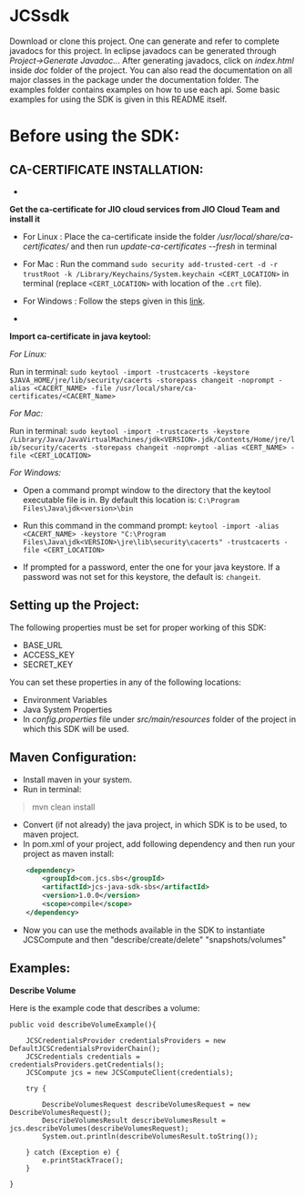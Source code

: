 **JCSsdk**
=====================

Download or clone this project. One can generate and refer to complete javadocs for this project.
In eclipse javadocs can be generated through *Project->Generate Javadoc..*. After generating javadocs,
click on *index.html* inside *doc* folder of the project.
You can also read the documentation on all major classes in the package under the documentation folder.
The examples folder contains examples on how to use each api.
Some basic examples for using the SDK is given in this README itself.


Before using the SDK:
=====================

CA-CERTIFICATE INSTALLATION:
----------------------------

- 
**Get the ca-certificate for JIO cloud services from JIO Cloud Team and install it**

- For Linux : Place the ca-certificate inside the folder 
*/usr/local/share/ca-certificates/* and then run *update-ca-certificates --fresh* in terminal

- For Mac : Run the command 
`sudo security add-trusted-cert -d -r trustRoot -k /Library/Keychains/System.keychain <CERT_LOCATION>` in terminal 
(replace `<CERT_LOCATION>` with location of the `.crt` file).

- For Windows :
Follow the steps given in this [link](http://www.sqlservermart.com/HowTo/Windows_Import_Certificate.aspx).


- 
**Import ca-certificate in java keytool:**

*For Linux:*

Run in terminal:
`sudo keytool -import -trustcacerts -keystore $JAVA_HOME/jre/lib/security/cacerts -storepass changeit -noprompt -alias <CACERT_NAME> -file /usr/local/share/ca-certificates/<CACERT_Name>`

*For Mac:*

Run in terminal:
`sudo keytool -import -trustcacerts -keystore /Library/Java/JavaVirtualMachines/jdk<VERSION>.jdk/Contents/Home/jre/lib/security/cacerts -storepass changeit -noprompt -alias <CERT_NAME> -file <CERT_LOCATION>​`


*For Windows:*

- Open a command prompt window to the directory that the keytool executable file is in. By default this location is:
`C:\Program Files\Java\jdk<version>\bin`
 
- Run this command in the command prompt:
`keytool -import -alias <CACERT_NAME> -keystore "C:\Program Files\Java\jdk<VERSION>\jre\lib\security\cacerts" -trustcacerts -file <CERT_LOCATION>`

- If prompted for a password, enter the one for your java keystore. If a password was not set for this keystore, the default is: 
`changeit`.


Setting up the Project:
-----------------------

The following properties must be set for proper working of this SDK:

- BASE_URL
- ACCESS_KEY
- SECRET_KEY

You can set these properties in any of the following locations:

- Environment Variables
- Java System Properties
- In 
*config.properties* file under *src/main/resources* folder of the project in which this SDK will be used.


Maven Configuration:
--------------------

- Install maven in your system.
- Run in terminal:
> mvn clean install
- Convert (if not already) the java project, in which SDK is to be used, to maven project.
- In pom.xml of your project, add following dependency and then run your project as maven install:

```xml
	<dependency>
		<groupId>com.jcs.sbs</groupId>
		<artifactId>jcs-java-sdk-sbs</artifactId>
		<version>1.0.0</version>
		<scope>compile</scope>
	</dependency>
```
- Now you can use the methods available in the SDK to instantiate JCSCompute and then "describe/create/delete" "snapshots/volumes"


Examples:
---------


**Describe Volume**

Here is the example code that describes a volume:

	public void describeVolumeExample(){
	
		JCSCredentialsProvider credentialsProviders = new DefaultJCSCredentialsProviderChain();
		JCSCredentials credentials = credentialsProviders.getCredentials();
		JCSCompute jcs = new JCSComputeClient(credentials);
		
		try {
			
			DescribeVolumesRequest describeVolumesRequest = new DescribeVolumesRequest();
			DescribeVolumesResult describeVolumesResult = jcs.describeVolumes(describeVolumesRequest);
			System.out.println(describeVolumesResult.toString());
		
		} catch (Exception e) {
			e.printStackTrace();
		}
		
	}